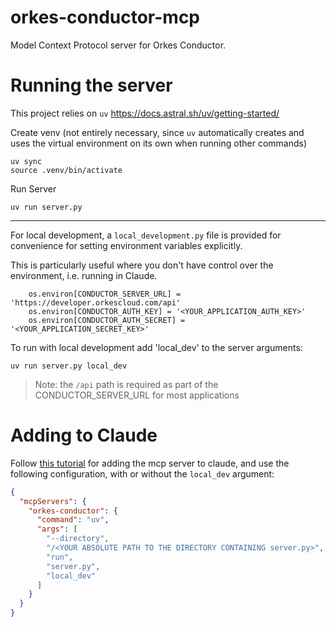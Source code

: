 # orkes-conductor-mcp
Model Context Protocol server for Orkes Conductor.

# Running the server
This project relies on `uv` https://docs.astral.sh/uv/getting-started/

Create venv (not entirely necessary, since `uv` automatically creates and uses the virtual environment on its own when running other commands)
```commandline
uv sync
source .venv/bin/activate
```
Run Server
```commandline
uv run server.py
```
---
For local development, a `local_development.py` file is provided for convenience for setting environment variables explicitly.

This is particularly useful where you don't have control over the environment, i.e. running in Claude.
```
    os.environ[CONDUCTOR_SERVER_URL] = 'https://developer.orkescloud.com/api'
    os.environ[CONDUCTOR_AUTH_KEY] = '<YOUR_APPLICATION_AUTH_KEY>'
    os.environ[CONDUCTOR_AUTH_SECRET] = '<YOUR_APPLICATION_SECRET_KEY>'
```
To run with local development add 'local_dev' to the server arguments:
```commandline
uv run server.py local_dev
```
> Note: the `/api` path is required as part of the CONDUCTOR_SERVER_URL for most applications
# Adding to Claude
Follow [this tutorial](https://modelcontextprotocol.io/quickstart/user) for adding the mcp server to claude, and use the following
configuration, with or without the `local_dev` argument:
```json
{
  "mcpServers": {
    "orkes-conductor": {
      "command": "uv",
      "args": [
        "--directory",
        "/<YOUR ABSOLUTE PATH TO THE DIRECTORY CONTAINING server.py>",
        "run",
        "server.py",
        "local_dev"
      ]
    }
  }
}
```